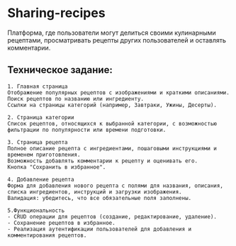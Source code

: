 # Sharing-recipes

Платформа, где пользователи могут делиться своими кулинарными рецептами, просматривать рецепты других пользователей и оставлять комментарии.

## Техническое задание:

    1. Главная страница
    Отображение популярных рецептов с изображениями и краткими описаниями.
    Поиск рецептов по названию или ингредиенту.
    Ссылки на страницы категорий (например, Завтраки, Ужины, Десерты).

    2. Страница категории
    Список рецептов, относящихся к выбранной категории, с возможностью фильтрации по популярности или времени подготовки.

    3. Страница рецепта
    Полное описание рецепта с ингредиентами, пошаговыми инструкциями и временем приготовления.
    Возможность добавлять комментарии к рецепту и оценивать его.
    Кнопка "Сохранить в избранное".

    4. Добавление рецепта
    Форма для добавления нового рецепта с полями для названия, описания, списка ингредиентов, инструкций и загрузки изображения.
    Валидация: убедитесь, что все обязательные поля заполнены.
    
    5.Функциональность
    - CRUD операции для рецептов (создание, редактирование, удаление).
    - Сохранение рецептов в избранное.
    - Реализация аутентификации пользователей для добавления и комментирования рецептов.

